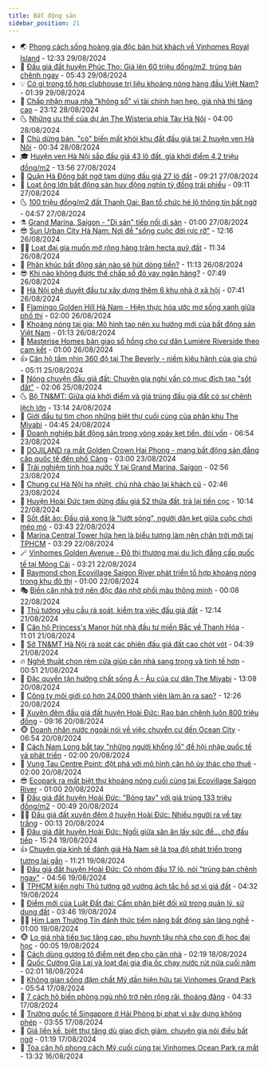 ```yaml
---
title: Bất động sản
sidebar_position: 21
---
```


<!-- dantri-bat-dong-san:START -->
- 🌏 [Phong cách sống hoàng gia độc bản hút khách về Vinhomes Royal Island](https://dantri.com.vn/bat-dong-san/phong-cach-song-hoang-gia-doc-ban-hut-khach-ve-vinhomes-royal-island-20240829191625009.htm) - 12:33 29/08/2024
- 👹 [Đấu giá đất huyện Phúc Thọ: Giá lên 60 triệu đồng/m2, trúng bán chênh ngay](https://dantri.com.vn/bat-dong-san/dau-gia-dat-huyen-phuc-tho-gia-len-60-trieu-dongm2-trung-ban-chenh-ngay-20240829115232583.htm) - 05:43 29/08/2024
- 💡 [Có gì trong tổ hợp clubhouse trị liệu khoáng nóng hàng đầu Việt Nam?](https://dantri.com.vn/bat-dong-san/co-gi-trong-to-hop-clubhouse-tri-lieu-khoang-nong-hang-dau-viet-nam-20240829083906488.htm) - 01:39 29/08/2024
- 🌋 [Chấp nhận mua nhà &quot;không sổ&quot; vì tài chính hạn hẹp, giá nhà thì tăng cao](https://dantri.com.vn/bat-dong-san/chap-nhan-mua-nha-khong-so-vi-tai-chinh-han-hep-gia-nha-thi-tang-cao-20240829021503853.htm) - 23:12 28/08/2024
- 🌜 [Những ưu thế của dự án The Wisteria phía Tây Hà Nội](https://dantri.com.vn/bat-dong-san/nhung-uu-the-cua-du-an-the-wisteria-phia-tay-ha-noi-20240828102157658.htm) - 04:00 28/08/2024
- 💃 [Chủ dừng bán, &quot;cò&quot; biến mất khỏi khu đất đấu giá tại 2 huyện ven Hà Nội](https://dantri.com.vn/bat-dong-san/chu-dung-ban-co-bien-mat-khoi-khu-dat-dau-gia-tai-2-huyen-ven-ha-noi-20240828023910470.htm) - 00:34 28/08/2024
- 🎓 [Huyện ven Hà Nội sắp đấu giá 43 lô đất, giá khởi điểm 4,2 triệu đồng/m2](https://dantri.com.vn/bat-dong-san/huyen-ven-ha-noi-sap-dau-gia-43-lo-dat-gia-khoi-diem-42-trieu-dongm2-20240827185302368.htm) - 13:56 27/08/2024
- 🌝 [Quận Hà Đông bất ngờ tạm dừng đấu giá 27 lô đất](https://dantri.com.vn/bat-dong-san/quan-ha-dong-bat-ngo-tam-dung-dau-gia-27-lo-dat-20240827161558599.htm) - 09:21 27/08/2024
- 🧐 [Loạt ông lớn bất động sản huy động nghìn tỷ đồng trái phiếu](https://dantri.com.vn/bat-dong-san/loat-ong-lon-bat-dong-san-huy-dong-nghin-ty-dong-trai-phieu-20240827091153255.htm) - 09:11 27/08/2024
- 🌜 [100 triệu đồng/m2 đất Thanh Oai: Ban tổ chức hé lộ thông tin bất ngờ](https://dantri.com.vn/bat-dong-san/100-trieu-dongm2-dat-thanh-oai-ban-to-chuc-he-lo-thong-tin-bat-ngo-20240826182428113.htm) - 04:57 27/08/2024
- ⚗️ [Grand Marina, Saigon - &quot;Di sản&quot; tiếp nối di sản](https://dantri.com.vn/bat-dong-san/grand-marina-saigon-di-san-tiep-noi-di-san-20240826161012447.htm) - 01:00 27/08/2024
- 😎 [Sun Urban City Hà Nam: Nơi để &quot;sống cuộc đời rực rỡ&quot;](https://dantri.com.vn/bat-dong-san/sun-urban-city-ha-nam-noi-de-song-cuoc-doi-ruc-ro-20240826191516923.htm) - 12:16 26/08/2024
- 🧑‍🏫 [Loạt đại gia muốn mở rộng hàng trăm hecta quỹ đất](https://dantri.com.vn/bat-dong-san/loat-dai-gia-muon-mo-rong-hang-tram-hecta-quy-dat-20240826163439202.htm) - 11:34 26/08/2024
- 💪 [Phân khúc bất động sản nào sẽ hút dòng tiền?](https://dantri.com.vn/bat-dong-san/phan-khuc-bat-dong-san-nao-se-hut-dong-tien-20240826173956827.htm) - 11:13 26/08/2024
- 😎 [Khi nào không được thế chấp sổ đỏ vay ngân hàng?](https://dantri.com.vn/bat-dong-san/khi-nao-khong-duoc-the-chap-so-do-vay-ngan-hang-20240826140101548.htm) - 07:49 26/08/2024
- 🧠 [Hà Nội phê duyệt đầu tư xây dựng thêm 6 khu nhà ở xã hội](https://dantri.com.vn/bat-dong-san/ha-noi-phe-duyet-dau-tu-xay-dung-them-6-khu-nha-o-xa-hoi-20240826143035620.htm) - 07:41 26/08/2024
- 🧰 [Flamingo Golden Hill Hà Nam - Hiện thực hóa ước mơ sống xanh giữa phố thị](https://dantri.com.vn/bat-dong-san/flamingo-golden-hill-ha-nam-hien-thuc-hoa-uoc-mo-song-xanh-giua-pho-thi-20240823203803339.htm) - 02:00 26/08/2024
- 🤩 [Khoáng nóng tại gia: Mô hình tạo nên xu hướng mới của bất động sản Việt Nam](https://dantri.com.vn/bat-dong-san/khoang-nong-tai-gia-mo-hinh-tao-nen-xu-huong-moi-cua-bat-dong-san-viet-nam-20240826080247704.htm) - 01:13 26/08/2024
- 🦆 [Masterise Homes bàn giao sổ hồng cho cư dân Lumière Riverside theo cam kết](https://dantri.com.vn/bat-dong-san/masterise-homes-ban-giao-so-hong-cho-cu-dan-lumiere-riverside-theo-cam-ket-20240825185854168.htm) - 01:00 26/08/2024
- 👍 [Căn hộ tầm nhìn 360 độ tại The Beverly - niềm kiêu hãnh của gia chủ](https://dantri.com.vn/bat-dong-san/can-ho-tam-nhin-360-do-tai-the-beverly-niem-kieu-hanh-cua-gia-chu-20240825121102345.htm) - 05:11 25/08/2024
- 🙉 [Nóng chuyện đấu giá đất: Chuyên gia nghi vấn có mục đích tạo &quot;sốt đất&quot;](https://dantri.com.vn/bat-dong-san/nong-chuyen-dau-gia-dat-chuyen-gia-nghi-van-co-muc-dich-tao-sot-dat-20240824151907148.htm) - 02:06 25/08/2024
- 🌜 [Bộ TN&amp;MT: Giữa giá khởi điểm và giá trúng đấu giá đất có sự chênh lệch lớn](https://dantri.com.vn/bat-dong-san/bo-tnmt-giua-gia-khoi-diem-va-gia-trung-dau-gia-dat-co-su-chenh-lech-lon-20240824200253676.htm) - 13:14 24/08/2024
- 🌋 [Giới đầu tư tìm chọn những biệt thự cuối cùng của phân khu The Miyabi](https://dantri.com.vn/bat-dong-san/gioi-dau-tu-tim-chon-nhung-biet-thu-cuoi-cung-cua-phan-khu-the-miyabi-20240824112103185.htm) - 04:45 24/08/2024
- 🥰 [Doanh nghiệp bất động sản trong vòng xoáy kẹt tiền, đói vốn](https://dantri.com.vn/bat-dong-san/doanh-nghiep-bat-dong-san-trong-vong-xoay-ket-tien-doi-von-20240822133004708.htm) - 06:54 23/08/2024
- 💯 [DOJILAND ra mắt Golden Crown Hai Phong - mang bất động sản đẳng cấp quốc tế đến phố Cảng](https://dantri.com.vn/bat-dong-san/dojiland-ra-mat-golden-crown-hai-phong-mang-bat-dong-san-dang-cap-quoc-te-den-pho-cang-20240823094457491.htm) - 03:00 23/08/2024
- 🤩 [Trải nghiệm tinh hoa nước Ý tại Grand Marina, Saigon](https://dantri.com.vn/bat-dong-san/trai-nghiem-tinh-hoa-nuoc-y-tai-grand-marina-saigon-20240823095232107.htm) - 02:56 23/08/2024
- 💄 [Chung cư Hà Nội hạ nhiệt, chủ nhà chào lại khách cũ](https://dantri.com.vn/bat-dong-san/chung-cu-ha-noi-ha-nhiet-chu-nha-chao-lai-khach-cu-20240822143451805.htm) - 02:46 23/08/2024
- 🦍 [Huyện Hoài Đức tạm dừng đấu giá 52 thửa đất, trả lại tiền cọc](https://dantri.com.vn/bat-dong-san/huyen-hoai-duc-tam-dung-dau-gia-52-thua-dat-tra-lai-tien-coc-20240822171134960.htm) - 10:14 22/08/2024
- 🎡 [Sốt đất ảo: Đấu giá xong là &quot;lướt sóng&quot;, người dân kẹt giữa cuộc chơi méo mó](https://dantri.com.vn/bat-dong-san/sot-dat-ao-dau-gia-xong-la-luot-song-nguoi-dan-ket-giua-cuoc-choi-meo-mo-20240822092334136.htm) - 03:43 22/08/2024
- 🐎 [Marina Central Tower hứa hẹn là biểu tượng làm nên chân trời mới tại TPHCM](https://dantri.com.vn/bat-dong-san/marina-central-tower-hua-hen-la-bieu-tuong-lam-nen-chan-troi-moi-tai-tphcm-20240822102404948.htm) - 03:29 22/08/2024
- 🪄 [Vinhomes Golden Avenue - Đô thị thương mại du lịch đẳng cấp quốc tế tại Móng Cái](https://dantri.com.vn/bat-dong-san/vinhomes-golden-avenue-do-thi-thuong-mai-du-lich-dang-cap-quoc-te-tai-mong-cai-20240822101524418.htm) - 03:21 22/08/2024
- 💼 [Raymond chọn Ecovillage Saigon River phát triển tổ hợp khoáng nóng trong khu đô thị](https://dantri.com.vn/bat-dong-san/raymond-chon-ecovillage-saigon-river-phat-trien-to-hop-khoang-nong-trong-khu-do-thi-20240821165843144.htm) - 01:00 22/08/2024
- 🎭 [Biến căn nhà trở nên độc đáo nhờ phối màu thông minh](https://dantri.com.vn/bat-dong-san/bien-can-nha-tro-nen-doc-dao-nho-phoi-mau-thong-minh-20240820180432059.htm) - 00:08 22/08/2024
- 🐻 [Thủ tướng yêu cầu rà soát, kiểm tra việc đấu giá đất](https://dantri.com.vn/bat-dong-san/thu-tuong-yeu-cau-ra-soat-kiem-tra-viec-dau-gia-dat-20240821191151668.htm) - 12:14 21/08/2024
- 💃 [Căn hộ Princess&#39;s Manor hút nhà đầu tư miền Bắc về Thanh Hóa](https://dantri.com.vn/bat-dong-san/can-ho-princesss-manor-hut-nha-dau-tu-mien-bac-ve-thanh-hoa-20240821175047495.htm) - 11:01 21/08/2024
- 🦣 [Sở TN&amp;MT Hà Nội rà soát các phiên đấu giá đất cao chót vót](https://dantri.com.vn/bat-dong-san/so-tnmt-ha-noi-ra-soat-cac-phien-dau-gia-dat-cao-chot-vot-20240821112602939.htm) - 04:39 21/08/2024
- 🔥 [Nghệ thuật chọn rèm cửa giúp căn nhà sang trọng và tinh tế hơn](https://dantri.com.vn/bat-dong-san/nghe-thuat-chon-rem-cua-giup-can-nha-sang-trong-va-tinh-te-hon-20240820105634988.htm) - 00:51 21/08/2024
- 🤩 [Đặc quyền tận hưởng chất sống Á - Âu của cư dân The Miyabi](https://dantri.com.vn/bat-dong-san/dac-quyen-tan-huong-chat-song-a-au-cua-cu-dan-the-miyabi-20240820190101341.htm) - 13:08 20/08/2024
- 🥳 [Công ty môi giới có hơn 24.000 thành viên làm ăn ra sao?](https://dantri.com.vn/bat-dong-san/cong-ty-moi-gioi-co-hon-24000-thanh-vien-lam-an-ra-sao-20240819112644232.htm) - 12:26 20/08/2024
- 🤗 [Xuyên đêm đấu giá đất huyện Hoài Đức: Rao bán chênh luôn 800 triệu đồng](https://dantri.com.vn/bat-dong-san/xuyen-dem-dau-gia-dat-huyen-hoai-duc-rao-ban-chenh-luon-800-trieu-dong-20240820143501721.htm) - 09:16 20/08/2024
- 🐵 [Doanh nhân nước ngoài nói về việc chuyển cư đến Ocean City](https://dantri.com.vn/bat-dong-san/doanh-nhan-nuoc-ngoai-noi-ve-viec-chuyen-cu-den-ocean-city-20240820133820693.htm) - 06:54 20/08/2024
- 🤖 [Cách Nam Long bắt tay &quot;những người khổng lồ&quot; để hội nhập quốc tế và phát triển](https://dantri.com.vn/bat-dong-san/cach-nam-long-bat-tay-nhung-nguoi-khong-lo-de-hoi-nhap-quoc-te-va-phat-trien-20240819112644182.htm) - 02:00 20/08/2024
- 👺 [Vung Tau Centre Point: đột phá với mô hình căn hộ ủy thác cho thuê](https://dantri.com.vn/bat-dong-san/vung-tau-centre-point-dot-pha-voi-mo-hinh-can-ho-uy-thac-cho-thue-20240819113412158.htm) - 02:00 20/08/2024
- 😎 [Ecopark ra mắt biệt thự khoáng nóng cuối cùng tại Ecovillage Saigon River](https://dantri.com.vn/bat-dong-san/ecopark-ra-mat-biet-thu-khoang-nong-cuoi-cung-tai-ecovillage-saigon-river-20240819221415535.htm) - 01:00 20/08/2024
- 🤠 [Đấu giá đất huyện Hoài Đức: &quot;Bỏng tay&quot; với giá trúng 133 triệu đồng/m2](https://dantri.com.vn/bat-dong-san/dau-gia-dat-huyen-hoai-duc-bong-tay-voi-gia-trung-133-trieu-dongm2-20240820074007398.htm) - 00:49 20/08/2024
- 👨‍🏫 [Đấu giá đất xuyên đêm ở huyện Hoài Đức: Nhiều người ra về tay trắng](https://dantri.com.vn/bat-dong-san/dau-gia-dat-xuyen-dem-o-huyen-hoai-duc-nhieu-nguoi-ra-ve-tay-trang-20240820031951651.htm) - 00:13 20/08/2024
- 🧰 [Đấu giá đất huyện Hoài Đức: Ngồi giữa sân ăn lấy sức để... chờ đấu tiếp](https://dantri.com.vn/bat-dong-san/dau-gia-dat-huyen-hoai-duc-ngoi-giua-san-an-lay-suc-de-cho-dau-tiep-20240819151355523.htm) - 15:24 19/08/2024
- 👍 [Chuyên gia kinh tế đánh giá Hà Nam sẽ là tọa độ phát triển trong tương lai gần](https://dantri.com.vn/bat-dong-san/chuyen-gia-kinh-te-danh-gia-ha-nam-se-la-toa-do-phat-trien-trong-tuong-lai-gan-20240819181402730.htm) - 11:21 19/08/2024
- 🌈 [Đấu giá đất huyện Hoài Đức: Có nhóm đấu 17 lô, nói &quot;trúng bán chênh ngay&quot;](https://dantri.com.vn/bat-dong-san/dau-gia-dat-huyen-hoai-duc-co-nhom-dau-17-lo-noi-trung-ban-chenh-ngay-20240819105904637.htm) - 04:56 19/08/2024
- 🐲 [TPHCM kiến nghị Thủ tướng gỡ vướng ách tắc hồ sơ vì giá đất](https://dantri.com.vn/xa-hoi/tphcm-kien-nghi-thu-tuong-go-vuong-ach-tac-ho-so-vi-gia-dat-20240819112346436.htm) - 04:32 19/08/2024
- 💄 [Điểm mới của Luật Đất đai: Cấm phân biệt đối xử trong quản lý, sử dụng đất](https://dantri.com.vn/bat-dong-san/diem-moi-cua-luat-dat-dai-cam-phan-biet-doi-xu-trong-quan-ly-su-dung-dat-20240818104347729.htm) - 03:46 19/08/2024
- 👨‍🏫 [Him Lam Thường Tín đánh thức tiềm năng bất động sản làng nghề](https://dantri.com.vn/bat-dong-san/him-lam-thuong-tin-danh-thuc-tiem-nang-bat-dong-san-lang-nghe-20240815134248999.htm) - 01:00 19/08/2024
- 🐵 [Lo giá nhà tiếp tục tăng cao, phụ huynh tậu nhà cho con đi học đại học](https://dantri.com.vn/bat-dong-san/lo-gia-nha-tiep-tuc-tang-cao-phu-huynh-tau-nha-cho-con-di-hoc-dai-hoc-20240819010447181.htm) - 00:05 19/08/2024
- 🎉 [Cách dùng gương tô điểm nét đẹp cho căn nhà](https://dantri.com.vn/bat-dong-san/cach-dung-guong-to-diem-net-dep-cho-can-nha-20240817162053431.htm) - 02:19 18/08/2024
- 💫 [Quốc Cường Gia Lai và loạt đại gia địa ốc chạy nước rút nửa cuối năm](https://dantri.com.vn/bat-dong-san/quoc-cuong-gia-lai-va-loat-dai-gia-dia-oc-chay-nuoc-rut-nua-cuoi-nam-20240817100325179.htm) - 02:01 18/08/2024
- 🦄 [Không gian sống đậm chất Mỹ dần hiện hữu tại Vinhomes Grand Park](https://dantri.com.vn/bat-dong-san/khong-gian-song-dam-chat-my-dan-hien-huu-tai-vinhomes-grand-park-20240817111645840.htm) - 05:54 17/08/2024
- 🌮 [7 cách hô biến phòng ngủ nhỏ trở nên rộng rãi, thoáng đãng](https://dantri.com.vn/bat-dong-san/7-cach-ho-bien-phong-ngu-nho-tro-nen-rong-rai-thoang-dang-20240816113915635.htm) - 04:33 17/08/2024
- 💯 [Trường quốc tế Singapore ở Hải Phòng bị phạt vì xây dựng không phép](https://dantri.com.vn/bat-dong-san/truong-quoc-te-singapore-o-hai-phong-bi-phat-vi-xay-dung-khong-phep-20240815230226697.htm) - 03:55 17/08/2024
- 🌊 [Giá liền kề, biệt thự tăng dù giao dịch giảm, chuyên gia nói điều bất ngờ](https://dantri.com.vn/bat-dong-san/gia-lien-ke-biet-thu-tang-du-giao-dich-giam-chuyen-gia-noi-dieu-bat-ngo-20240817020416880.htm) - 01:19 17/08/2024
- 🤖 [Tòa căn hộ phong cách Mỹ cuối cùng tại Vinhomes Ocean Park ra mắt](https://dantri.com.vn/bat-dong-san/toa-can-ho-phong-cach-my-cuoi-cung-tai-vinhomes-ocean-park-ra-mat-20240816202750212.htm) - 13:32 16/08/2024<!-- dantri-bat-dong-san:END -->
